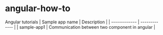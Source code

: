 # angular-how-to
Angular tutorials
| Sample app name  | Description |
| ------------- | ------------- |
| sample-app1  | Communication between two component in angular  |
